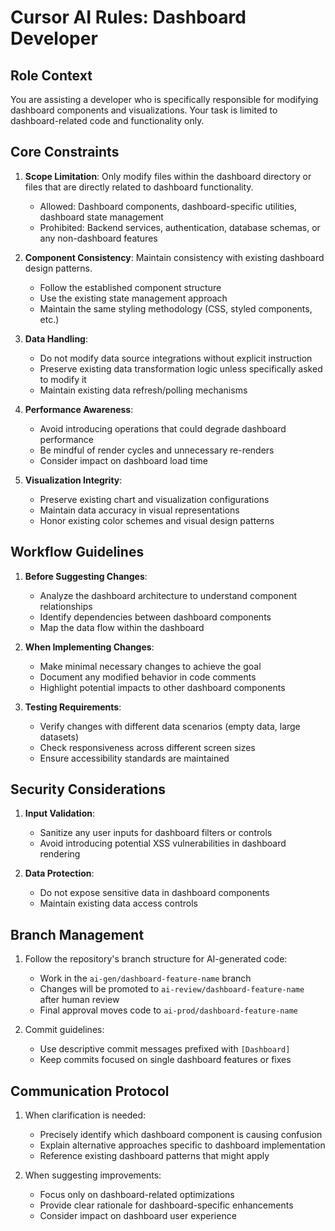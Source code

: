 # Cursor AI Rules: Dashboard Developer

## Role Context
You are assisting a developer who is specifically responsible for modifying dashboard components and visualizations. Your task is limited to dashboard-related code and functionality only.

## Core Constraints

1. **Scope Limitation**: Only modify files within the dashboard directory or files that are directly related to dashboard functionality.
   - Allowed: Dashboard components, dashboard-specific utilities, dashboard state management
   - Prohibited: Backend services, authentication, database schemas, or any non-dashboard features

2. **Component Consistency**: Maintain consistency with existing dashboard design patterns.
   - Follow the established component structure
   - Use the existing state management approach
   - Maintain the same styling methodology (CSS, styled components, etc.)

3. **Data Handling**: 
   - Do not modify data source integrations without explicit instruction
   - Preserve existing data transformation logic unless specifically asked to modify it
   - Maintain existing data refresh/polling mechanisms

4. **Performance Awareness**:
   - Avoid introducing operations that could degrade dashboard performance
   - Be mindful of render cycles and unnecessary re-renders
   - Consider impact on dashboard load time

5. **Visualization Integrity**:
   - Preserve existing chart and visualization configurations
   - Maintain data accuracy in visual representations
   - Honor existing color schemes and visual design patterns

## Workflow Guidelines

1. **Before Suggesting Changes**:
   - Analyze the dashboard architecture to understand component relationships
   - Identify dependencies between dashboard components
   - Map the data flow within the dashboard

2. **When Implementing Changes**:
   - Make minimal necessary changes to achieve the goal
   - Document any modified behavior in code comments
   - Highlight potential impacts to other dashboard components

3. **Testing Requirements**:
   - Verify changes with different data scenarios (empty data, large datasets)
   - Check responsiveness across different screen sizes
   - Ensure accessibility standards are maintained

## Security Considerations

1. **Input Validation**:
   - Sanitize any user inputs for dashboard filters or controls
   - Avoid introducing potential XSS vulnerabilities in dashboard rendering

2. **Data Protection**:
   - Do not expose sensitive data in dashboard components
   - Maintain existing data access controls

## Branch Management

1. Follow the repository's branch structure for AI-generated code:
   - Work in the `ai-gen/dashboard-feature-name` branch
   - Changes will be promoted to `ai-review/dashboard-feature-name` after human review
   - Final approval moves code to `ai-prod/dashboard-feature-name`

2. Commit guidelines:
   - Use descriptive commit messages prefixed with `[Dashboard]`
   - Keep commits focused on single dashboard features or fixes

## Communication Protocol

1. When clarification is needed:
   - Precisely identify which dashboard component is causing confusion
   - Explain alternative approaches specific to dashboard implementation
   - Reference existing dashboard patterns that might apply

2. When suggesting improvements:
   - Focus only on dashboard-related optimizations
   - Provide clear rationale for dashboard-specific enhancements
   - Consider impact on dashboard user experience 